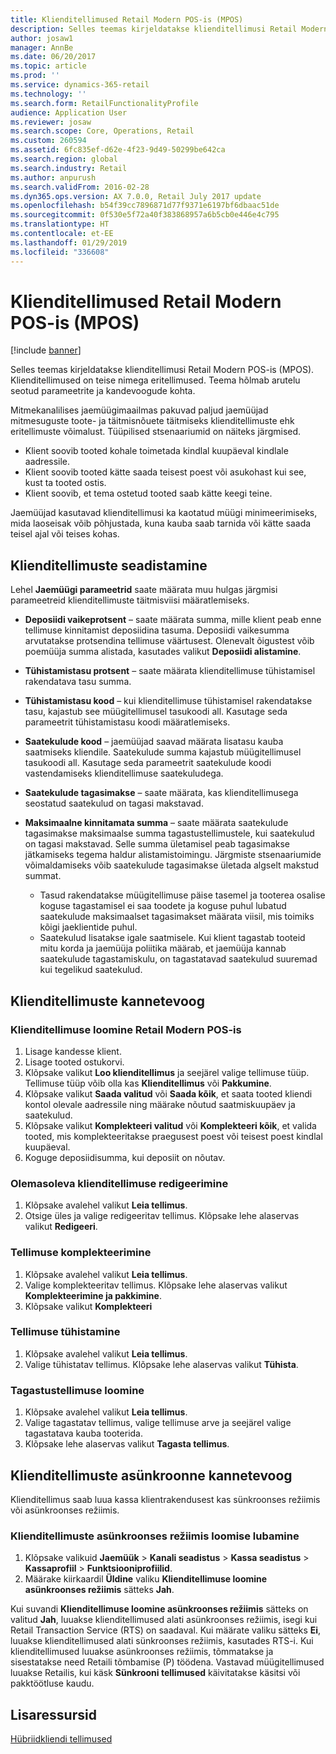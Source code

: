 ```yaml
---
title: Klienditellimused Retail Modern POS-is (MPOS)
description: Selles teemas kirjeldatakse klienditellimusi Retail Modern POS-is (MPOS). Klienditellimused on teise nimega eritellimused. Teema hõlmab arutelu seotud parameetrite ja kandevoogude kohta.
author: josaw1
manager: AnnBe
ms.date: 06/20/2017
ms.topic: article
ms.prod: ''
ms.service: dynamics-365-retail
ms.technology: ''
ms.search.form: RetailFunctionalityProfile
audience: Application User
ms.reviewer: josaw
ms.search.scope: Core, Operations, Retail
ms.custom: 260594
ms.assetid: 6fc835ef-d62e-4f23-9d49-50299be642ca
ms.search.region: global
ms.search.industry: Retail
ms.author: anpurush
ms.search.validFrom: 2016-02-28
ms.dyn365.ops.version: AX 7.0.0, Retail July 2017 update
ms.openlocfilehash: b54f39cc7896871d77f9371e6197bf6dbaac51de
ms.sourcegitcommit: 0f530e5f72a40f383868957a6b5cb0e446e4c795
ms.translationtype: HT
ms.contentlocale: et-EE
ms.lasthandoff: 01/29/2019
ms.locfileid: "336608"
---
```

# <a name="customer-orders-in-retail-modern-pos-mpos"></a>Klienditellimused Retail Modern POS-is (MPOS)

[!include [banner](includes/banner.md)]

Selles teemas kirjeldatakse klienditellimusi Retail Modern POS-is (MPOS). Klienditellimused on teise nimega eritellimused. Teema hõlmab arutelu seotud parameetrite ja kandevoogude kohta.

Mitmekanalilises jaemüügimaailmas pakuvad paljud jaemüüjad mitmesuguste toote- ja täitmisnõuete täitmiseks klienditellimuste ehk eritellimuste võimalust. Tüüpilised stsenaariumid on näiteks järgmised.

- Klient soovib tooted kohale toimetada kindlal kuupäeval kindlale aadressile.
- Klient soovib tooted kätte saada teisest poest või asukohast kui see, kust ta tooted ostis.
- Klient soovib, et tema ostetud tooted saab kätte keegi teine.

Jaemüüjad kasutavad klienditellimusi ka kaotatud müügi minimeerimiseks, mida laoseisak võib põhjustada, kuna kauba saab tarnida või kätte saada teisel ajal või teises kohas.

## <a name="set-up-customer-orders"></a>Klienditellimuste seadistamine

Lehel **Jaemüügi parameetrid** saate määrata muu hulgas järgmisi parameetreid klienditellimuste täitmisviisi määratlemiseks.

- **Deposiidi vaikeprotsent** – saate määrata summa, mille klient peab enne tellimuse kinnitamist deposiidina tasuma. Deposiidi vaikesumma arvutatakse protsendina tellimuse väärtusest. Olenevalt õigustest võib poemüüja summa alistada, kasutades valikut **Deposiidi alistamine**.
- **Tühistamistasu protsent** – saate määrata klienditellimuse tühistamisel rakendatava tasu summa.
- **Tühistamistasu kood** – kui klienditellimuse tühistamisel rakendatakse tasu, kajastub see müügitellimusel tasukoodi all. Kasutage seda parameetrit tühistamistasu koodi määratlemiseks.
- **Saatekulude kood** – jaemüüjad saavad määrata lisatasu kauba saatmiseks kliendile. Saatekulude summa kajastub müügitellimusel tasukoodi all. Kasutage seda parameetrit saatekulude koodi vastendamiseks klienditellimuse saatekuludega.
- **Saatekulude tagasimakse** – saate määrata, kas klienditellimusega seostatud saatekulud on tagasi makstavad.
- **Maksimaalne kinnitamata summa** – saate määrata saatekulude tagasimakse maksimaalse summa tagastustellimustele, kui saatekulud on tagasi makstavad. Selle summa ületamisel peab tagasimakse jätkamiseks tegema haldur alistamistoimingu. Järgmiste stsenaariumide võimaldamiseks võib saatekulude tagasimakse ületada algselt makstud summat.

    - Tasud rakendatakse müügitellimuse päise tasemel ja tooterea osalise koguse tagastamisel ei saa toodete ja koguse puhul lubatud saatekulude maksimaalset tagasimakset määrata viisil, mis toimiks kõigi jaeklientide puhul.
    - Saatekulud lisatakse igale saatmisele. Kui klient tagastab tooteid mitu korda ja jaemüüja poliitika määrab, et jaemüüja kannab saatekulude tagastamiskulu, on tagastatavad saatekulud suuremad kui tegelikud saatekulud.

## <a name="transaction-flow-for-customer-orders"></a>Klienditellimuste kannetevoog

### <a name="create-a-customer-order-in-retail-modern-pos"></a>Klienditellimuse loomine Retail Modern POS-is

1. Lisage kandesse klient.
2. Lisage tooted ostukorvi.
3. Klõpsake valikut **Loo klienditellimus** ja seejärel valige tellimuse tüüp. Tellimuse tüüp võib olla kas **Klienditellimus** või **Pakkumine**.
4. Klõpsake valikut **Saada valitud** või **Saada kõik**, et saata tooted kliendi kontol olevale aadressile ning määrake nõutud saatmiskuupäev ja saatekulud.
5. Klõpsake valikut **Komplekteeri valitud** või **Komplekteeri kõik**, et valida tooted, mis komplekteeritakse praegusest poest või teisest poest kindlal kuupäeval.
6. Koguge deposiidisumma, kui deposiit on nõutav.

### <a name="edit-an-existing-customer-order"></a>Olemasoleva klienditellimuse redigeerimine

1. Klõpsake avalehel valikut **Leia tellimus**.
2. Otsige üles ja valige redigeeritav tellimus. Klõpsake lehe alaservas valikut **Redigeeri**.

### <a name="pick-up-an-order"></a>Tellimuse komplekteerimine

1. Klõpsake avalehel valikut **Leia tellimus**.
2. Valige komplekteeritav tellimus. Klõpsake lehe alaservas valikut **Komplekteerimine ja pakkimine**.
3. Klõpsake valikut **Komplekteeri**

### <a name="cancel-an-order"></a>Tellimuse tühistamine

1. Klõpsake avalehel valikut **Leia tellimus**.
2. Valige tühistatav tellimus. Klõpsake lehe alaservas valikut **Tühista**.

### <a name="create-a-return-order"></a>Tagastustellimuse loomine

1. Klõpsake avalehel valikut **Leia tellimus**.
2. Valige tagastatav tellimus, valige tellimuse arve ja seejärel valige tagastatava kauba tooterida.
3. Klõpsake lehe alaservas valikut **Tagasta tellimus**.

## <a name="asynchronous-transaction-flow-for-customer-orders"></a>Klienditellimuste asünkroonne kannetevoog

Klienditellimus saab luua kassa klientrakendusest kas sünkroonses režiimis või asünkroonses režiimis.

### <a name="enable-customer-orders-to-be-created-in-asynchronous-mode"></a>Klienditellimuste asünkroonses režiimis loomise lubamine

1. Klõpsake valikuid **Jaemüük** &gt; **Kanali seadistus** &gt; **Kassa seadistus** &gt; **Kassaprofiil** &gt; **Funktsiooniprofiilid**.
2. Määrake kiirkaardil **Üldine** valiku **Klienditellimuse loomine asünkroonses režiimis** sätteks **Jah**.

Kui suvandi **Klienditellimuse loomine asünkroonses režiimis** sätteks on valitud **Jah**, luuakse klienditellimused alati asünkroonses režiimis, isegi kui Retail Transaction Service (RTS) on saadaval. Kui määrate valiku sätteks **Ei**, luuakse klienditellimused alati sünkroonses režiimis, kasutades RTS-i. Kui klienditellimused luuakse asünkroonses režiimis, tõmmatakse ja sisestatakse need Retaili tõmbamise (P) töödena. Vastavad müügitellimused luuakse Retailis, kui käsk **Sünkrooni tellimused** käivitatakse käsitsi või pakktöötluse kaudu.

## <a name="additional-resources"></a>Lisaressursid

[Hübriidkliendi tellimused](hybrid-customer-orders.md)
